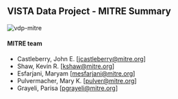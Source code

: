 ## VISTA Data Project - MITRE Summary

![vdp-mitre](https://github.com/vistadataproject/documents/blob/master/Submissions/mitre/src/VistA_Data_Project-One_Page_Summary-MITRE-2016032.png)


#### MITRE team

* Castleberry, John E. [jcastleberry@mitre.org]
* Shaw, Kevin R. [kshaw@mitre.org]
* Esfarjani, Maryam [mesfarjani@mitre.org]
* Pulvermacher, Mary K. [pulver@mitre.org]
* Grayeli, Parisa [pgrayeli@mitre.org]
